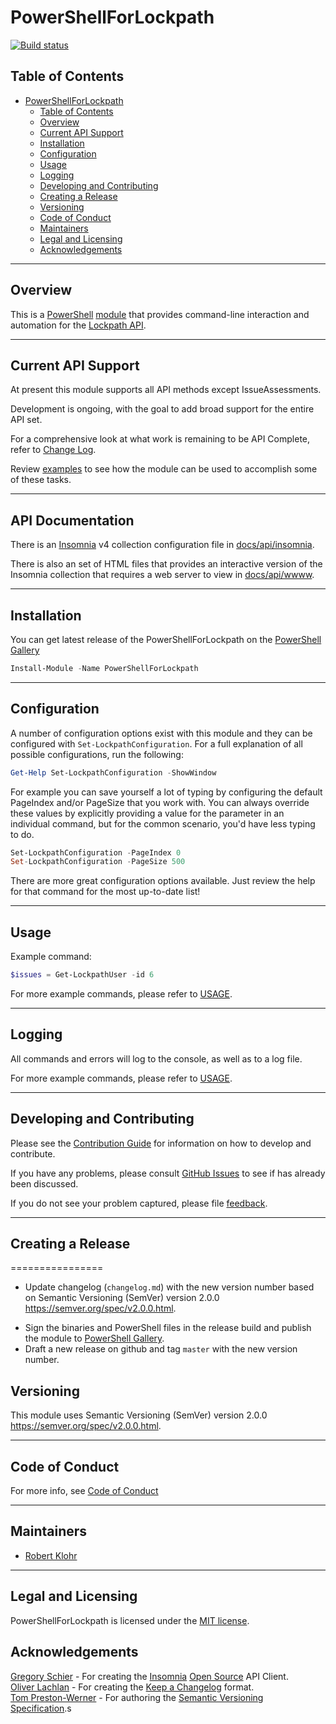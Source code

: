 # PowerShellForLockpath

[![Build status](https://ci.appveyor.com/api/projects/status/github/RobertKlohr/PowerShellForLockpath?branch=master&svg=true)](https://ci.appveyor.com/project/RobertKlohr/powershellforlockpath)

## Table of Contents

- [PowerShellForLockpath](#powershellforlockpath)
  - [Table of Contents](#table-of-contents)
  - [Overview](#overview)
  - [Current API Support](#current-api-support)
  - [Installation](#installation)
  - [Configuration](#configuration)
  - [Usage](#usage)
  - [Logging](#logging)
  - [Developing and Contributing](#developing-and-contributing)
  - [Creating a Release](#creating-a-release)
  - [Versioning](#versioning)
  - [Code of Conduct](#code-of-conduct)
  - [Maintainers](#maintainers)
  - [Legal and Licensing](#legal-and-licensing)
  - [Acknowledgements](#acknowledgements)

----------

## Overview

This is a [PowerShell](https://aka.ms/powershell) [module](https://technet.microsoft.com/en-us/library/dd901839.aspx)
that provides command-line interaction and automation for the [Lockpath API](https://www.lockpath.com/).

----------

## Current API Support

At present this module supports all API methods except IssueAssessments.

Development is ongoing, with the goal to add broad support for the entire API set.

For a comprehensive look at what work is remaining to be API Complete, refer to [Change Log](CHANGELOG.md).

Review [examples](USAGE.md#examples) to see how the module can be used to accomplish some of these tasks.

----------

## API Documentation

There is an [Insomnia](https://insomnia.rest/) v4 collection configuration
file in [docs/api/insomnia](/docs/api/insomnia/).

There is also an set of HTML files that provides an interactive version of the Insomnia collection that requires a web server to
view in [docs/api/wwww](/docs/api/www/).

----------

## Installation

You can get latest release of the PowerShellForLockpath on the [PowerShell Gallery](https://www.powershellgallery.com/packages/PowerShellForLockpath)

```PowerShell
Install-Module -Name PowerShellForLockpath
```

----------

## Configuration

A number of configuration options exist with this module and they can be configured with `Set-LockpathConfiguration`.
For a full explanation of all possible configurations, run the following:

 ```powershell
Get-Help Set-LockpathConfiguration -ShowWindow
```

For example you can save yourself a lot of typing by configuring the default PageIndex and/or PageSize
that you work with.  You can always override these values by explicitly providing a value for the parameter
in an individual command, but for the common scenario, you'd have less typing to do.

 ```powershell
Set-LockpathConfiguration -PageIndex 0
Set-LockpathConfiguration -PageSize 500
```

There are more great configuration options available.  Just review the help for that command for
the most up-to-date list!

----------

## Usage

Example command:

```powershell
$issues = Get-LockpathUser -id 6
```

For more example commands, please refer to [USAGE](USAGE.md#examples).

----------

## Logging

All commands and errors will log to the console, as well as to a log file.

For more example commands, please refer to [USAGE](USAGE.md#examples).

----------

## Developing and Contributing

Please see the [Contribution Guide](CONTRIBUTING.md) for information on how to develop and
contribute.

If you have any problems, please consult [GitHub Issues](https://github.com/RobertKlohr/PowerShellForLockpath/issues)
to see if has already been discussed.

If you do not see your problem captured, please file [feedback](CONTRIBUTING.md#feedback).

----------

## Creating a Release

================

- Update changelog (`changelog.md`) with the new version number based on  Semantic Versioning (SemVer) version 2.0.0 <https://semver.org/spec/v2.0.0.html>.

<!-- When updating the changelog please follow the same pattern as that of previous change sets
(otherwise this may break the next step).

- Import the ReleaseMaker module and execute `New-Release` cmdlet to perform the following actions.
  - Update module manifest (engine/PSScriptAnalyzer.psd1) with the new version number and change set

```powershell
    PS> Import-Module .\Utils\ReleaseMaker.psm1
    PS> New-Release
``` -->

- Sign the binaries and PowerShell files in the release build and publish the module to [PowerShell Gallery](www.powershellgallery.com).
- Draft a new release on github and tag `master` with the new version number.

## Versioning

This module uses Semantic Versioning (SemVer) version 2.0.0 <https://semver.org/spec/v2.0.0.html>.

----------

## Code of Conduct

For more info, see [Code of Conduct](CODE_OF_CONDUCT.md)

----------

## Maintainers

- [Robert Klohr](https://github.com/robertklohr)

----------

## Legal and Licensing

PowerShellForLockpath is licensed under the [MIT license](LICENSE).

## Acknowledgements

[Gregory Schier](https://schier.co/) - For creating the [Insomnia](https://insomnia.rest) [Open
Source](https://github.com/Kong/insomnia) API Client.\
[Oliver Lachlan](https://github.com/olivierlacan) - For creating the [Keep a
Changelog](https://github.com/olivierlacan/keep-a-changelog) format.\
[Tom Preston-Werner](https://github.com/mojombo) - For authoring the [Semantic Versioning
Specification](https://github.com/semver/semver).s
